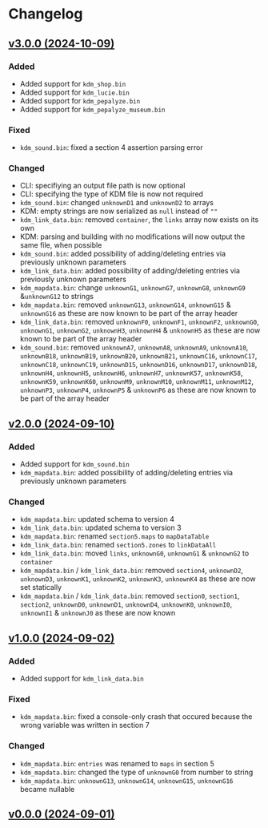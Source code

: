 # Changelog

## [v3.0.0 (2024-10-09)](https//github.com/shiguww/brillante/releases/tag/v3.0.0)

### Added
- Added support for `kdm_shop.bin`
- Added support for `kdm_lucie.bin`
- Added support for `kdm_pepalyze.bin`
- Added support for `kdm_pepalyze_museum.bin`

### Fixed
- `kdm_sound.bin`: fixed a section 4 assertion parsing error

### Changed
- CLI: specifiying an output file path is now optional
- CLI: specifying the type of KDM file is now not required
- `kdm_sound.bin`: changed `unknownD1` and `unknownD2` to arrays
- KDM: empty strings are now serialized as `null` instead of `""`
- `kdm_link_data.bin`: removed `container`, the `links` array now exists on its own
- KDM: parsing and building with no modifications will now output the same file, when possible
- `kdm_sound.bin`: added possibility of adding/deleting entries via previously unknown parameters
- `kdm_link_data.bin`: added possibility of adding/deleting entries via previously unknown parameters
- `kdm_mapdata.bin`: change `unknownG1`, `unknownG7`, `unknownG8`, `unknownG9` &`unknownG12` to strings
- `kdm_mapdata.bin`: removed `unknownG13`, `unknownG14`, `unknownG15` & `unknownG16` as these are now known to be part of the array header
- `kdm_link_data.bin`: removed `unknownF0`, `unknownF1`, `unknownF2`, `unknownG0`, `unknownG1`, `unknownG2`, `unknownH3`, `unknownH4` & `unknownH5` as these are now known to be part of the array header
- `kdm_sound.bin`: removed `unknownA7`, `unknownA8`, `unknownA9`, `unknownA10`, `unknownB18`, `unknownB19`, `unknownB20`, `unknownB21`, `unknownC16`, `unknownC17`, `unknownC18`, `unknownC19`, `unknownD15`, `unknownD16`, `unknownD17`, `unknownD18`, `unknownH4`, `unknownH5`, `unknownH6`, `unknownH7`, `unknownK57`, `unknownK58`, `unknownK59`, `unknownK60`, `unknownM9`, `unknownM10`, `unknownM11`, `unknownM12`, `unknownP3`, `unknownP4`, `unknownP5` & `unknownP6` as these are now known to be part of the array header

## [v2.0.0 (2024-09-10)](https://github.com/shiguww/brillante/releases/tag/v2.0.0)

### Added
- Added support for `kdm_sound.bin`
- `kdm_mapdata.bin`: added possibility of adding/deleting entries via previously unknown parameters

### Changed
- `kdm_mapdata.bin`: updated schema to version 4
- `kdm_link_data.bin`: updated schema to version 3
- `kdm_mapdata.bin`: renamed `section5.maps` to `mapDataTable`
- `kdm_link_data.bin`: renamed `section5.zones` to `linkDataAll`
- `kdm_link_data.bin`: moved `links`, `unknownG0`, `unknownG1` & `unknownG2` to `container`
- `kdm_mapdata.bin` / `kdm_link_data.bin`: removed `section4`, `unknownD2`, `unknownD3`, `unknownK1`, `unknownK2`, `unknownK3`, `unknownK4` as these are now set statically
- `kdm_mapdata.bin` / `kdm_link_data.bin`: removed `section0`, `section1`, `section2`, `unknownD0`, `unknownD1`, `unknownD4`, `unknownK0`, `unknownI0`, `unknownI1` & `unknownJ0` as these are now known

## [v1.0.0 (2024-09-02)](https://github.com/shiguww/brillante/releases/tag/v1.0.0)

### Added
- Added support for `kdm_link_data.bin`

### Fixed
- `kdm_mapdata.bin`: fixed a console-only crash that occured because the wrong variable was written in section 7

### Changed
- `kdm_mapdata.bin`: `entries` was renamed to `maps` in section 5
- `kdm_mapdata.bin`: changed the type of `unknownG0` from number to string
- `kdm_mapdata.bin`: `unknownG13`, `unknownG14`, `unknownG15`, `unknownG16` became nullable

## [v0.0.0 (2024-09-01)](https://github.com/shiguww/brillante/releases/tag/v0.0.0)
